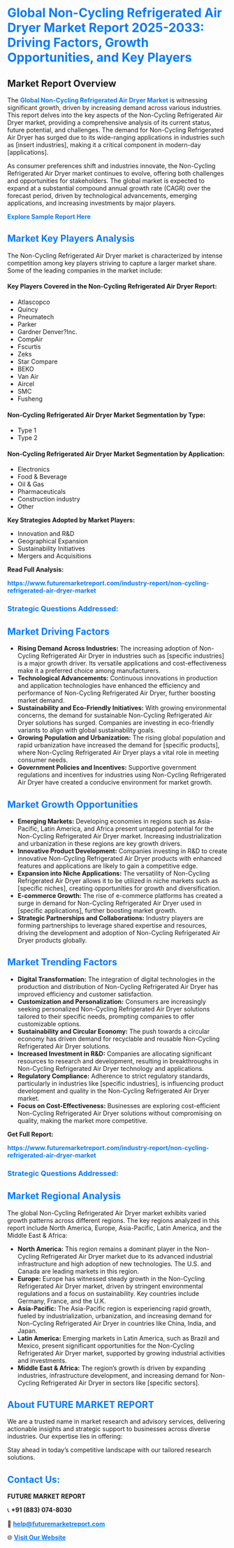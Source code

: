 <h1 style="color: #007BFF;">Global Non-Cycling Refrigerated Air Dryer Market Report 2025-2033: Driving Factors, Growth Opportunities, and Key Players</h1>

<section id="overview">
<h2>Market Report Overview</h2>
<p>The <a href="https://www.futuremarketreport.com/industry-report/non-cycling-refrigerated-air-dryer-market" style="color: #007BFF; text-decoration: none;"><strong>Global Non-Cycling Refrigerated Air Dryer Market</strong></a> is witnessing significant growth, driven by increasing demand across various industries. This report delves into the key aspects of the Non-Cycling Refrigerated Air Dryer market, providing a comprehensive analysis of its current status, future potential, and challenges. The demand for Non-Cycling Refrigerated Air Dryer has surged due to its wide-ranging applications in industries such as [insert industries], making it a critical component in modern-day [applications].</p>
<p>As consumer preferences shift and industries innovate, the Non-Cycling Refrigerated Air Dryer market continues to evolve, offering both challenges and opportunities for stakeholders. The global market is expected to expand at a substantial compound annual growth rate (CAGR) over the forecast period, driven by technological advancements, emerging applications, and increasing investments by major players.</p>
</section>

<section id="overview">
<p><a href="https://www.futuremarketreport.com/request-sample/reportId=106040" style="color: #007BFF; text-decoration: none;"><strong>Explore Sample Report Here</strong></a></p>
</section>

<section id="key-players">
<h2 style="color: #007BFF;">Market Key Players Analysis</h2>
<p>The Non-Cycling Refrigerated Air Dryer market is characterized by intense competition among key players striving to capture a larger market share. Some of the leading companies in the market include:</p>
<h4>Key Players Covered in the Non-Cycling Refrigerated Air Dryer Report:</h4>
<ul><li>Atlascopco</li><li>Quincy</li><li>Pneumatech</li><li>Parker</li><li>Gardner Denver?Inc.</li><li>CompAir</li><li>Fscurtis</li><li>Zeks</li><li>Star Compare</li><li>BEKO</li><li>Van Air</li><li>Aircel</li><li>SMC</li><li>Fusheng</li></ul>
<h4>Non-Cycling Refrigerated Air Dryer Market Segmentation by Type:</h4>
<ul><li>Type 1</li><li>Type 2</li></ul>

<h4>Non-Cycling Refrigerated Air Dryer Market Segmentation by Application:</h4>
<ul><li>Electronics</li><li>Food &amp; Beverage</li><li>Oil &amp; Gas</li><li>Pharmaceuticals</li><li>Construction industry</li><li>Other</li></ul>
<p><strong>Key Strategies Adopted by Market Players:</strong></p>
<ul>
<li>Innovation and R&D</li>
<li>Geographical Expansion</li>
<li>Sustainability Initiatives</li>
<li>Mergers and Acquisitions</li>
</ul>
</section>

<section>
<p><strong>Read Full Analysis: </strong></p><a href="https://www.futuremarketreport.com/industry-report/non-cycling-refrigerated-air-dryer-market" style="color: #007BFF; text-decoration: none;"><strong>https://www.futuremarketreport.com/industry-report/non-cycling-refrigerated-air-dryer-market</strong></a>
<h3 style="color: #007BFF;">Strategic Questions Addressed:</h3>
</section>

<section id="driving-factors">
<h2 style="color: #007BFF;">Market Driving Factors</h2>
<ul>
<li><strong>Rising Demand Across Industries:</strong> The increasing adoption of Non-Cycling Refrigerated Air Dryer in industries such as [specific industries] is a major growth driver. Its versatile applications and cost-effectiveness make it a preferred choice among manufacturers.</li>
<li><strong>Technological Advancements:</strong> Continuous innovations in production and application technologies have enhanced the efficiency and performance of Non-Cycling Refrigerated Air Dryer, further boosting market demand.</li>
<li><strong>Sustainability and Eco-Friendly Initiatives:</strong> With growing environmental concerns, the demand for sustainable Non-Cycling Refrigerated Air Dryer solutions has surged. Companies are investing in eco-friendly variants to align with global sustainability goals.</li>
<li><strong>Growing Population and Urbanization:</strong> The rising global population and rapid urbanization have increased the demand for [specific products], where Non-Cycling Refrigerated Air Dryer plays a vital role in meeting consumer needs.</li>
<li><strong>Government Policies and Incentives:</strong> Supportive government regulations and incentives for industries using Non-Cycling Refrigerated Air Dryer have created a conducive environment for market growth.</li>
</ul>
</section>

<section id="growth-opportunities">
<h2 style="color: #007BFF;">Market Growth Opportunities</h2>
<ul>
<li><strong>Emerging Markets:</strong> Developing economies in regions such as Asia-Pacific, Latin America, and Africa present untapped potential for the Non-Cycling Refrigerated Air Dryer market. Increasing industrialization and urbanization in these regions are key growth drivers.</li>
<li><strong>Innovative Product Development:</strong> Companies investing in R&D to create innovative Non-Cycling Refrigerated Air Dryer products with enhanced features and applications are likely to gain a competitive edge.</li>
<li><strong>Expansion into Niche Applications:</strong> The versatility of Non-Cycling Refrigerated Air Dryer allows it to be utilized in niche markets such as [specific niches], creating opportunities for growth and diversification.</li>
<li><strong>E-commerce Growth:</strong> The rise of e-commerce platforms has created a surge in demand for Non-Cycling Refrigerated Air Dryer used in [specific applications], further boosting market growth.</li>
<li><strong>Strategic Partnerships and Collaborations:</strong> Industry players are forming partnerships to leverage shared expertise and resources, driving the development and adoption of Non-Cycling Refrigerated Air Dryer products globally.</li>
</ul>
</section>

<section id="trending-factors">
<h2 style="color: #007BFF;">Market Trending Factors</h2>
<ul>
<li><strong>Digital Transformation:</strong> The integration of digital technologies in the production and distribution of Non-Cycling Refrigerated Air Dryer has improved efficiency and customer satisfaction.</li>
<li><strong>Customization and Personalization:</strong> Consumers are increasingly seeking personalized Non-Cycling Refrigerated Air Dryer solutions tailored to their specific needs, prompting companies to offer customizable options.</li>
<li><strong>Sustainability and Circular Economy:</strong> The push towards a circular economy has driven demand for recyclable and reusable Non-Cycling Refrigerated Air Dryer solutions.</li>
<li><strong>Increased Investment in R&D:</strong> Companies are allocating significant resources to research and development, resulting in breakthroughs in Non-Cycling Refrigerated Air Dryer technology and applications.</li>
<li><strong>Regulatory Compliance:</strong> Adherence to strict regulatory standards, particularly in industries like [specific industries], is influencing product development and quality in the Non-Cycling Refrigerated Air Dryer market.</li>
<li><strong>Focus on Cost-Effectiveness:</strong> Businesses are exploring cost-efficient Non-Cycling Refrigerated Air Dryer solutions without compromising on quality, making the market more competitive.</li>
</ul>
</section>

<section>
<p><strong>Get Full Report: </strong></p><a href="https://www.futuremarketreport.com/industry-report/non-cycling-refrigerated-air-dryer-market" style="color: #007BFF; text-decoration: none;"><strong>https://www.futuremarketreport.com/industry-report/non-cycling-refrigerated-air-dryer-market</strong></a>
<h3 style="color: #007BFF;">Strategic Questions Addressed:</h3>
</section>


<section id="regional-analysis">
<h2 style="color: #007BFF;">Market Regional Analysis</h2>
<p>The global Non-Cycling Refrigerated Air Dryer market exhibits varied growth patterns across different regions. The key regions analyzed in this report include North America, Europe, Asia-Pacific, Latin America, and the Middle East & Africa:</p>
<ul>
<li><strong>North America:</strong> This region remains a dominant player in the Non-Cycling Refrigerated Air Dryer market due to its advanced industrial infrastructure and high adoption of new technologies. The U.S. and Canada are leading markets in this region.</li>
<li><strong>Europe:</strong> Europe has witnessed steady growth in the Non-Cycling Refrigerated Air Dryer market, driven by stringent environmental regulations and a focus on sustainability. Key countries include Germany, France, and the U.K.</li>
<li><strong>Asia-Pacific:</strong> The Asia-Pacific region is experiencing rapid growth, fueled by industrialization, urbanization, and increasing demand for Non-Cycling Refrigerated Air Dryer in countries like China, India, and Japan.</li>
<li><strong>Latin America:</strong> Emerging markets in Latin America, such as Brazil and Mexico, present significant opportunities for the Non-Cycling Refrigerated Air Dryer market, supported by growing industrial activities and investments.</li>
<li><strong>Middle East & Africa:</strong> The region’s growth is driven by expanding industries, infrastructure development, and increasing demand for Non-Cycling Refrigerated Air Dryer in sectors like [specific sectors].</li>
</ul>
</section>

<footer>
<h2 style="color: #007BFF;">About FUTURE MARKET REPORT</h2>
<p>We are a trusted name in market research and advisory services, delivering actionable insights and strategic support to businesses across diverse industries. Our expertise lies in offering:</p>

<p>Stay ahead in today’s competitive landscape with our tailored research solutions.</p>

<h2 style="color: #007BFF;">Contact Us:</h2>
<p><strong>FUTURE MARKET REPORT</strong></p>
<p>📞 <strong>+91 (883) 074-8030</strong></p>
<p>📧 <strong><a href="mailto:help@futuremarketreport.com" style="color: #007BFF;">help@futuremarketreport.com</a></strong></p>
<p>🌐 <strong><a href="https://www.futuremarketreport.com/" style="color: #007BFF;">Visit Our Website</a></strong></p>
</footer>